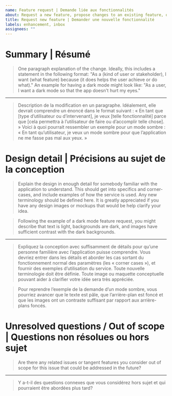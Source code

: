 ```yaml
---
name: Feature request | Demande liée aux fonctionnalités
about: Request a new feature, propose changes to an existing feature, or make a suggestion. | Demander une nouvelle fonctionnalité, proposer des modifications à une fonctionnalité existante ou faire une suggestion.
title: Request new feature | Demander une nouvelle fonctionnalité
labels: enhancement, inbox
assignees: ""
---
```


# Summary | Résumé

> One paragraph explanation of the change. Ideally, this includes a statement in the following format: "As a (kind of user or stakeholder), I want (what feature) because (it does helps the user achieve or do what)." An example for having a dark mode might look like: "As a user, I want a dark mode so that the app doesn't hurt my eyes."

---

> Description de la modification en un paragraphe. Idéalement, elle devrait comprendre un énoncé dans le format suivant : « En tant que [type d’utilisateur ou d’intervenant], je veux [telle fonctionnalité] parce que [cela permettra à l’utilisateur de faire ou d’accomplir telle chose]. » Voici à quoi pourrait ressembler un exemple pour un mode sombre : « En tant qu’utilisateur, je veux un mode sombre pour que l’application ne me fasse pas mal aux yeux. »

# Design detail | Précisions au sujet de la conception

> Explain the design in enough detail for somebody familiar with the application to understand. This should get into specifics and corner-cases, and include examples of how the service is used. Any new terminology should be defined here. It is greatly appreciated if you have any design images or mockups that would be help clarify your idea.

> Following the example of a dark mode feature request, you might describe that text is light, backgrounds are dark, and images have sufficient contrast with the dark backgrounds.

---

> Expliquez la conception avec suffisamment de détails pour qu’une personne familière avec l’application puisse comprendre. Vous devriez entrer dans les détails et aborder les cas sortant du fonctionnement normal des paramètres (les « corner cases »), et fournir des exemples d’utilisation du service. Toute nouvelle terminologie doit être définie. Toute image ou maquette conceptuelle pouvant aider à clarifier votre idée sera très appréciée.

> Pour reprendre l’exemple de la demande d’un mode sombre, vous pourriez avancer que le texte est pâle, que l’arrière-plan est foncé et que les images ont un contraste suffisant par rapport aux arrière-plans foncés.

# Unresolved questions / Out of scope | Questions non résolues ou hors sujet

> Are there any related issues or tangent features you consider out of scope for this issue that could be addressed in the future?

---

> Y a-t-il des questions connexes que vous considérez hors sujet et qui pourraient être abordées plus tard?
